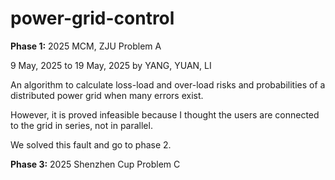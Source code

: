# power-grid-control
**Phase 1:** 2025 MCM, ZJU Problem A

9 May, 2025 to 19 May, 2025 by YANG, YUAN, LI

An algorithm to calculate loss-load and over-load risks and probabilities of a distributed power grid when many errors exist.

However, it is proved infeasible because I thought the users are connected to the grid in series, not in parallel.

We solved this fault and go to phase 2.

**Phase 3:** 2025 Shenzhen Cup Problem C

